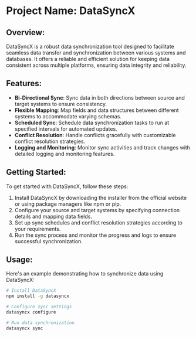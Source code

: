 # Project Name: DataSyncX

## Overview:
DataSyncX is a robust data synchronization tool designed to facilitate seamless data transfer and synchronization between various systems and databases. It offers a reliable and efficient solution for keeping data consistent across multiple platforms, ensuring data integrity and reliability.

## Features:
- **Bi-Directional Sync**: Sync data in both directions between source and target systems to ensure consistency.
- **Flexible Mapping**: Map fields and data structures between different systems to accommodate varying schemas.
- **Scheduled Sync**: Schedule data synchronization tasks to run at specified intervals for automated updates.
- **Conflict Resolution**: Handle conflicts gracefully with customizable conflict resolution strategies.
- **Logging and Monitoring**: Monitor sync activities and track changes with detailed logging and monitoring features.

## Getting Started:
To get started with DataSyncX, follow these steps:
1. Install DataSyncX by downloading the installer from the official website or using package managers like npm or pip.
2. Configure your source and target systems by specifying connection details and mapping data fields.
3. Set up sync schedules and conflict resolution strategies according to your requirements.
4. Run the sync process and monitor the progress and logs to ensure successful synchronization.

## Usage:
Here's an example demonstrating how to synchronize data using DataSyncX:

```bash
# Install DataSyncX
npm install -g datasyncx

# Configure sync settings
datasyncx configure

# Run data synchronization
datasyncx sync
